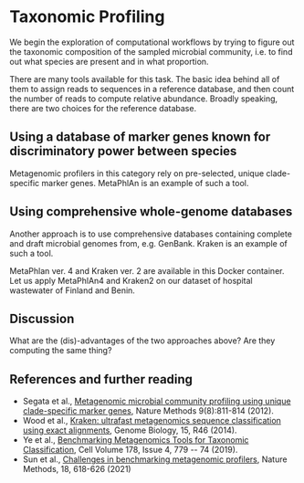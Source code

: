 # Taxonomic Profiling
We begin the exploration of computational workflows by trying to figure out the taxonomic composition of the sampled microbial community, i.e. to find out what species are present and in what proportion. 

There are many tools available for this task. The basic idea behind all of them to assign reads to  sequences in a reference database, and then count the number of reads to compute relative abundance. Broadly speaking, there are two choices for the reference database. 

## Using a database of marker genes known for discriminatory power between species
Metagenomic profilers in this category rely on pre-selected, unique clade-specific marker genes. MetaPhlAn is an example of such a tool. 

## Using comprehensive whole-genome databases
Another approach is to use comprehensive databases containing complete and draft microbial genomes from, e.g. GenBank. Kraken is an example of such a tool.

MetaPhlan ver. 4 and Kraken ver. 2 are available in this Docker container. 
Let us apply MetaPhlAn4 and Kraken2 on our dataset of hospital wastewater of Finland and Benin.

## Discussion
What are the (dis)-advantages of the two approaches above? Are they computing the same thing?

## References and further reading
- Segata et al., [Metagenomic microbial community profiling using unique clade-specific marker genes](https://doi.org/10.1038/nmeth.2066), Nature Methods 9(8):811-814 (2012).
- Wood et al., [Kraken: ultrafast metagenomics sequence classification using exact alignments](https://doi.org/10.1186/gb-2014-15-3-r46), Genome Biology, 15, R46 (2014).
- Ye et al., [Benchmarking Metagenomics Tools for Taxonomic Classification](https://doi.org/10.1016/j.cell.2019.07.010), Cell Volume 178, Issue 4, 779 -- 74 (2019).
- Sun et al., [Challenges in benchmarking metagenomic profilers](https://doi.org/10.1038/s41592-021-01141-3), Nature Methods, 18, 618-626 (2021)
  